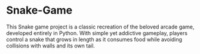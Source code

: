 # Snake-Game
This Snake game project is a classic recreation of the beloved arcade game, developed entirely in Python. With simple yet addictive gameplay, players control a snake that grows in length as it consumes food while avoiding collisions with walls and its own tail.
